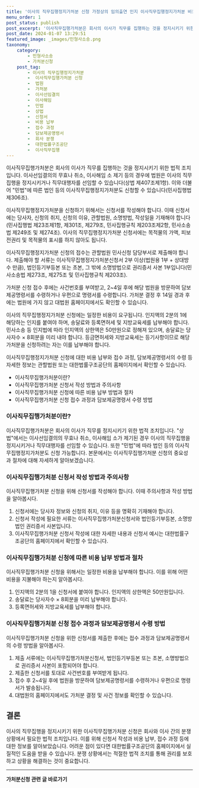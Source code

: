 ```yaml
---
title: '이사의 직무집행정지가처분 신청 가정상의 임의출연 인지 이사직무집행정지가처분 비용 및 접수 과정'
menu_order: 1
post_status: publish
post_excerpt: '이사직무집행가처분은 회사의 이사가 직무를 집행하는 것을 정지시키기 위한 법적 조치입니다. 이사선임결의의 무효나 취소, 이사해임 소 제기 등의 경우에 법원은 이사의 직무집행을 정지시키거나 직무대행자를 선임할 수 있습니다 상법 제407조제1항 . 이와 더불어  민법 에 따른 법인 등의 이사직무집행정지가처분도 신청할 수 있습니다 민사집행법 제306조 .'
post_date: 2024-01-07 13:29:51
featured_image: _images/민형사소송.png
taxonomy:
    category:
        - 민형사소송
        - 가처분신청
    post_tag:
        - 이사의 직무집행정지가처분
        -  이사직무집행가처분 신청
        -  법원
        -  가처분
        -  이사선임결의
        -  이사해임
        -  민법
        -  상법
        -  신청서
        -  비용 납부
        -  접수 과정
        -  담보제공명령서
        -  회사 분쟁
        -  대한법률구조공단
        -  이사직무집행
---
```



이사직무집행가처분은 회사의 이사가 직무를 집행하는 것을 정지시키기 위한 법적 조치입니다. 이사선임결의의 무효나 취소, 이사해임 소 제기 등의 경우에 법원은 이사의 직무집행을 정지시키거나 직무대행자를 선임할 수 있습니다(상법 제407조제1항). 이와 더불어 "민법"에 따른 법인 등의 이사직무집행정지가처분도 신청할 수 있습니다(민사집행법 제306조).

이사직무집행정지가처분을 신청하기 위해서는 신청서를 작성해야 합니다. 이때 신청서에는 당사자, 신청의 취지, 신청의 이유, 관할법원, 소명방법, 작성일을 기재해야 합니다(민사집행법 제23조제1항, 제301조, 제279조, 민사집행규칙 제203조제2항, 민사소송법 제249조 및 제274조). 이사의 직무집행정지가처분 신청서에는 목적물의 가액, 피보전권리 및 목적물의 표시를 하지 않아도 됩니다.

이사직무집행정지가처분 신청의 접수는 관할법원 민사신청 담당부서로 제출해야 합니다. 제출해야 할 서류는 이사직무집행정지가처분신청서 2부 이상(법원용 1부 + 상대방 수 만큼), 법인등기부등본 또는 초본, 그 밖에 소명방법으로 권리증서 사본 1부입니다(민사소송법 제273조, 제275조 및 민사집행규칙 제203조). 

가처분 신청 접수 후에는 사건번호를 부여받고, 2~4일 후에 해당 법원을 방문하여 담보제공명령서를 수령하거나 우편으로 명령서를 수령합니다. 가처분 결정 후 14일 경과 후에는 법원에 가지 않고 대법원 홈페이지에서도 확인할 수 있습니다.

이사의 직무집행정지가처분 신청에는 일정한 비용이 요구됩니다. 인지액의 2분의 1에 해당하는 인지를 붙여야 하며, 송달료와 등록면허세 및 지방교육세를 납부해야 합니다. 민사소송 등 인지법에 따라 인지액의 상한액은 50만원으로 정해져 있으며, 송달료는 당사자수 × 8회분을 미리 내야 합니다. 등금면허세와 지방교육세는 등기사항이므로 해당 가처분을 신청하려는 자는 이를 납부해야 합니다.

이사직무집행정지가처분 신청에 대한 비용 납부와 접수 과정, 담보제공명령서의 수령 등 자세한 정보는 관할법원 또는 대한법률구조공단의 홈페이지에서 확인할 수 있습니다.

- 이사직무집행가처분이란?
- 이사직무집행가처분 신청서 작성 방법과 주의사항
- 이사직무집행가처분 신청에 따른 비용 납부 방법과 절차
- 이사직무집행가처분 신청 접수 과정과 담보제공명령서 수령 방법

### 이사직무집행가처분이란?
이사직무집행가처분은 회사의 이사가 직무를 정지시키기 위한 법적 조치입니다. "상법"에서는 이사선임결의의 무효나 취소, 이사해임 소가 제기된 경우 이사의 직무집행을 정지시키거나 직무대행자를 선임할 수 있습니다. 또한 "민법"에 따라 법인 등의 이사직무집행정지가처분도 신청 가능합니다. 본문에서는 이사직무집행가처분 신청의 중요성과 절차에 대해 자세하게 알아보겠습니다.

### 이사직무집행가처분 신청서 작성 방법과 주의사항
이사직무집행가처분 신청을 위해 신청서를 작성해야 합니다. 이때 주의사항과 작성 방법을 알아봅시다.
1. 신청서에는 당사자 정보와 신청의 취지, 이유 등을 명확히 기재해야 합니다.
2. 신청서 작성에 필요한 서류는 이사직무집행가처분신청서와 법인등기부등본, 소명방법인 권리증서 사본입니다.
3. 이사직무집행가처분 신청서 작성에 대한 자세한 내용과 신청서 예시는 대한법률구조공단의 홈페이지에서 확인할 수 있습니다.

### 이사직무집행가처분 신청에 따른 비용 납부 방법과 절차
이사직무집행가처분 신청을 위해서는 일정한 비용을 납부해야 합니다. 이를 위해 어떤 비용을 지불해야 하는지 알아봅시다.
1. 인지액의 2분의 1을 신청서에 붙여야 합니다. 인지액의 상한액은 50만원입니다.
2. 송달료는 당사자수 × 8회분을 미리 납부해야 합니다.
3. 등록면허세와 지방교육세를 납부해야 합니다.

### 이사직무집행가처분 신청 접수 과정과 담보제공명령서 수령 방법
이사직무집행가처분 신청을 위한 신청서를 제출한 후에는 접수 과정과 담보제공명령서의 수령 방법을 알아봅시다.
1. 제출 서류에는 이사직무집행가처분신청서, 법인등기부등본 또는 초본, 소명방법으로 권리증서 사본이 포함되어야 합니다.
2. 제출한 신청서를 토대로 사건번호를 부여받게 됩니다.
3. 접수 후 2~4일 후에 법원을 방문하여 담보제공명령서를 수령하거나 우편으로 명령서가 발송됩니다.
4. 대법원의 홈페이지에서도 가처분 결정 및 사건 정보를 확인할 수 있습니다.

## 결론

이사의 직무집행을 정지시키기 위한 이사직무집행가처분 신청은 회사와 이사 간의 분쟁 상황에서 필요한 법적 조치입니다. 이를 위해 신청서 작성과 비용 납부, 접수 과정 등에 대한 정보를 알아보았습니다. 어려운 점이 있다면 대한법률구조공단의 홈페이지에서 실질적인 도움을 받을 수 있습니다. 분쟁 상황에서는 적절한 법적 조치를 통해 권리를 보호하고 상황을 해결하는 것이 중요합니다.
<!-- wp:separator -->
<hr class="wp-block-separator has-alpha-channel-opacity"/>
<!-- /wp:separator -->

<!-- wp:group {"backgroundColor":"base","layout":{"type":"constrained"}} -->
<div class="wp-block-group has-base-background-color has-background"><!-- wp:paragraph {"align":"center","fontSize":"medium"} -->
<p class="has-text-align-center has-large-font-size"><strong>가처분신청 관련 글 바로가기</strong></p>
<!-- /wp:paragraph -->


<!-- wp:latest-posts
{"categories":[{"id":14597,"count":19,"description":"","link":"https://uknowlaw.com/category/%ea%b0%80%ec%b2%98%eb%b6%84%ec%8b%a0%ec%b2%ad/","name":"가처분신청","slug":"가처분신청","taxonomy":"category","parent":0,"meta":[],"_links":{"self":[{"href":"https://uknowlaw.com/wp-json/wp/v2/categories/14597"}],"collection":[{"href":"https://uknowlaw.com/wp-json/wp/v2/categories"}],"about":[{"href":"https://uknowlaw.com/wp-json/wp/v2/taxonomies/category"}],"wp:post_type":[{"href":"https://uknowlaw.com/wp-json/wp/v2/posts?categories=14597"}],"curies":[{"name":"wp","href":"https://api.w.org/{rel}","templated":true}]}}],"postsToShow":100,"excerptLength":28,"postLayout":"grid","columns":2,"featuredImageAlign":"left","featuredImageSizeSlug":"large","fontSize":"small"} /--></div>
<!-- /wp:group -->